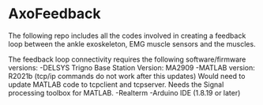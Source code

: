 # AxoFeedback
The following repo includes all the codes involved in creating a feedback loop between the ankle exoskeleton, EMG muscle sensors and the muscles.

The feedback loop connectivity requires the following software/firmware versions:
-DELSYS Trigno Base Station Version: MA2909
-MATLAB version: R2021b (tcp/ip commands do not work after this updates)
    Would need to update MATLAB code to tcpclient and tcpserver.
    Needs the Signal processing toolbox for MATLAB.
-Realterm
-Arduino IDE (1.8.19 or later)